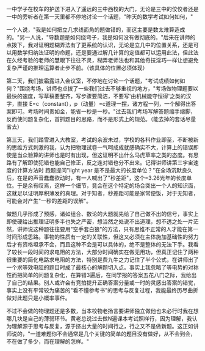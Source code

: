 一中学子在校车的护送下进入了遥远的三中西校的大门，无论是三中的佼佼者还是一中的旁听者在第一天里都不停地讨论一个话题，"昨天的数学考试如何如何，"

一个人说，"我是如何把立几求线面角的题做错的，而这主要是数太难算造成的。"另一人说，"导数题是如何绕弯子，我是如何没有做彻底的。"后来在讲师的点拨下，我对证明题糊弄法有了更系统的认识，无论是立几中的位置关系，还是可以用数学归纳法证明的命题，还是要通过解几计算的定值都可以运用此法，但此法在久经考验的老师的慧眼下往往不灵，糊弄老师法也和其他奇技淫巧一样让想避免复杂严谨的推理运算者止步不前。（该具体的位置必须体现）

第二天，我们披霜露进入会议室，不停地在讨论一个话题，"考试成绩如何如何？"围绕考场，讲师也点拨了一些我们过去不够重视的地方，"考场做物理题要以最快的速度，写草稿要整齐，写步骤要简洁，不要写'由机械能守恒得'之类的汉字，直接
E=c（constant），p（动量）=c道理一摆，诸方程一列，一个解得出答案即可。考场时间贵如金，能省一秒是一秒。"过去我们考场写解答题缩手缩脚，反而使问题复杂化，首抓题目的思路，而不是形式上的规范。（能去掉的套话尽量省去）

第三天，我们踏雪进入大教室，考试的余波未过，学校的各科作业即至，不断被新的思维方式刺激的我，认为把物理试卷一气呵成成就感确实不大，计算上的错误即使是当众验算的讲师也是时有出现，但这证明不出什么马虎草率之类的态度。有思路有了解即使犯错也能自己修正，反之连对错也分不出来。记得讲师讲第三宇宙速度的计算方法时
跑题提问"light year
是不是最大的长度单位？"在全场沉默良久后，在是的声音蠢蠢欲动时，有一人喊出了"秒差距"，这个=3.26光年的长度单位。于是余有叹焉，这样一个细节，竟会在这个特定的场合突出一个人的知识面，这就足以证明厚积薄发的真理。对于知者，秒差距可能是家常便饭，对于无知者，可能会对产生"一秒的差距的误解"。

做题几乎形成了预感，诸如组合、数论的大题就先给了自己做不出的信号，事实上即使硬给出推理证明多半也失之严密，想当然之处说不出道理，想不透之处一片茫然，讲师说这种题往往要用"空手套白狼"的方法，只有思维不正常的人才能在第一时间形成思路。事物的性质有一定的关联性，但这又必须在主体施加基础性的努力后才有资格坦承不会，而且这种不会是可以具体的，绝不是整体的无法下手。我看了较长一段时间的求电阻的方法，大部分时间确实在做无用功，但真正记住了两种很重要的简化电路求电阻的方法，特别是费九牛之力记住了半个公式，在讲师出了一个求等效电阻的题目时成了最核心的解题切入点。事实上我忽略了等电势的对称性而把简单的问题复杂化，在算错3遍后，在同学报的答案五花八门之际，我给出了自己的结果。别人或许会有竞拍提升正确答案分量或一时的灵感出答案的错觉，事实上没有平常较为痛苦的"看不懂参考书"的思考与反复过程，我能最终历尽曲折做对此题只是小概率事件。

不过不会做的物理题还是多数，当本校物老扬言要讲师独立做他也未必行时我在想哪几块是自己的薄弱环节。黄老总说过去做N遍课本考试照样行，因为理解，我认为理解源于思考与反复，源于挤出大量的时间行之，行之又不是做新题。这正如讲师说的，"一道难题你不会通常是几个关键的简单的题目没有做好，从不会到会，不在做了多少，而在理解的怎样。"
